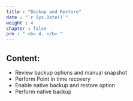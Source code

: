 ```yaml
---
title : "Backup and Restore"
date : "`r Sys.Date()`"
weight : 4
chapter : false
pre : " <b> 4. </b> "
---
```



## Content:
- Review backup options and manual snapshot
- Perform Point in time recovery
- Enable native backup and restore option
- Perform native backup